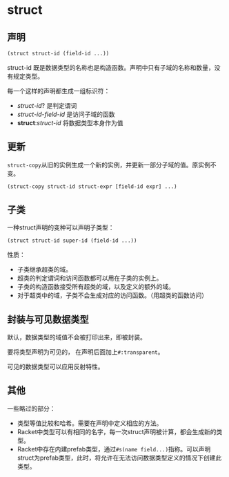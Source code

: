 # struct

## 声明

```lisp
(struct struct-id (field-id ...))
```

struct-id 既是数据类型的名称也是构造函数。声明中只有子域的名称和数量，没有规定类型。

每一个这样的声明都生成一组标识符：

- *struct-id*? 是判定谓词
- *struct-id*-*field-id* 是访问子域的函数
- **struct**:*struct-id* 将数据类型本身作为值

## 更新

`struct-copy`从旧的实例生成一个新的实例，并更新一部分子域的值。原实例不变。

```lisp
(struct-copy struct-id struct-expr [field-id expr] ...)
```

## 子类

一种struct声明的变种可以声明子类型：

```lisp
(struct struct-id super-id (field-id ...))
```

性质：
- 子类继承超类的域。
- 超类的判定谓词和访问函数都可以用在子类的实例上。
- 子类的构造函数接受所有超类的域，以及定义的额外的域。
- 对于超类中的域，子类不会生成对应的访问函数。（用超类的函数访问）

## 封装与可见数据类型

默认，数据类型的域值不会被打印出来，即被封装。

要将类型声明为可见的， 在声明后面加上`#:transparent`。

可见的数据类型可以应用反射特性。

## 其他

一些略过的部分：

- 类型等值比较和哈希。需要在声明中定义相应的方法。
- Racket中类型可以有相同的名字，每一次struct声明被计算，都会生成新的类型。
- Racket中存在内建prefab类型，通过`#s(name field...)`指称。可以声明struct为prefab类型，此时，将允许在无法访问数据类型定义的情况下创建此类型。